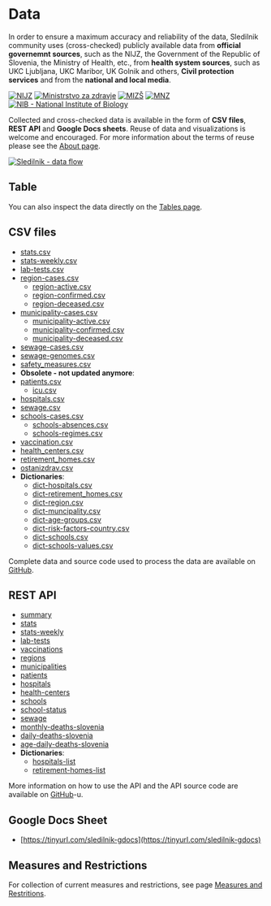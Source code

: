 # Data

In order to ensure a maximum accuracy and reliability of the data, Sledilnik community uses (cross-checked) publicly available data from **official governemnt sources**, such as the NIJZ, the Government of the Republic of Slovenia, the Ministry of Health, etc., from **health system sources**, such as UKC Ljubljana, UKC Maribor, UK Golnik and others, **Civil protection services** and from the **national and local media**.

<div class="logos">
    <a href="https://nijz.si"><img src="/images/logo-NIJZ.jpeg" alt="NIJZ"/></a>
    <a href="https://www.gov.si/drzavni-organi/ministrstva/ministrstvo-za-zdravje/"><img src="/images/logo-MZ.jpeg" alt="Ministrstvo za zdravje"/></a>
    <a href="https://www.gov.si/drzavni-organi/ministrstva/ministrstvo-za-izobrazevanje-znanost-in-sport"><img src="/images/logo-MIZS.jpeg" alt="MIZŠ"/></a>
    <a href="https://www.gov.si/drzavni-organi/ministrstva/ministrstvo-za-notranje-zadeve/"><img src="/images/logo-MNZ.jpeg" alt="MNZ"></a>
    <a href="https://www.nib.si/"><img src="/images/logo-NIB.png" alt="NIB - National Institute of Biology"/></a>
</div>

Collected and cross-checked data is available in the form of **CSV files**, **REST API** and **Google Docs sheets**. Reuse of data and visualizations is welcome and encouraged. For more information about the terms of reuse please see the [About page](/en/about).

<a href="https://majazaloznik.github.io/sledilnik-data_pipelines/" class="img-link">
<img alt="Sledilnik - data flow" src="/images/data-pipelines.png"></a>

## Table

You can also inspect the data directly on the [Tables page](/en/tables).

## CSV files

-   [stats.csv](https://github.com/sledilnik/data/blob/master/csv/stats.csv)
-   [stats-weekly.csv](https://github.com/sledilnik/data/blob/master/csv/stats-weekly.csv)
-   [lab-tests.csv](https://github.com/sledilnik/data/blob/master/csv/lab-tests.csv)
-   [region-cases.csv](https://github.com/sledilnik/data/blob/master/csv/region-cases.csv)
    -   [region-active.csv](https://github.com/sledilnik/data/blob/master/csv/region-active.csv)
    -   [region-confirmed.csv](https://github.com/sledilnik/data/blob/master/csv/region-confirmed.csv)
    -   [region-deceased.csv](https://github.com/sledilnik/data/blob/master/csv/region-deceased.csv)
-   [municipality-cases.csv](https://github.com/sledilnik/data/blob/master/csv/municipality-cases.csv)
    -   [municipality-active.csv](https://github.com/sledilnik/data/blob/master/csv/municipality-active.csv)
    -   [municipality-confirmed.csv](https://github.com/sledilnik/data/blob/master/csv/municipality-confirmed.csv)
    -   [municipality-deceased.csv](https://github.com/sledilnik/data/blob/master/csv/municipality-deceased.csv)
-   [sewage-cases.csv](https://github.com/sledilnik/data/blob/master/csv/sewage-cases.csv)
-   [sewage-genomes.csv](https://github.com/sledilnik/data/blob/master/csv/sewage-genomes.csv)
-   [safety_measures.csv](https://github.com/sledilnik/data/blob/master/csv/safety_measures.csv)
-   **Obsolete - not updated anymore**:
-   [patients.csv](https://github.com/sledilnik/data/blob/master/csv/patients.csv)
    -   [icu.csv](https://github.com/sledilnik/data/blob/master/csv/icu.csv)
-   [hospitals.csv](https://github.com/sledilnik/data/blob/master/csv/hospitals.csv)
-   [sewage.csv](https://github.com/sledilnik/data/blob/master/csv/sewage.csv)
-   [schools-cases.csv](https://github.com/sledilnik/data/blob/master/csv/schools-cases.csv)
    -   [schools-absences.csv](https://github.com/sledilnik/data/blob/master/csv/schools-absenses.csv)
    -   [schools-regimes.csv](https://github.com/sledilnik/data/blob/master/csv/schools-regimes.csv)
-   [vaccination.csv](https://github.com/sledilnik/data/blob/master/csv/vaccination.csv)
-   [health_centers.csv](https://github.com/sledilnik/data/blob/master/csv/health_centers.csv)
-   [retirement_homes.csv](https://github.com/sledilnik/data/blob/master/csv/retirement_homes.csv)
-   [ostanizdrav.csv](https://github.com/sledilnik/data/blob/master/csv/ostanizdrav.csv)
-   **Dictionaries**:
    -   [dict-hospitals.csv](https://github.com/sledilnik/data/blob/master/csv/dict-hospitals.csv)
    -   [dict-retirement_homes.csv](https://github.com/sledilnik/data/blob/master/csv/dict-retirement_homes.csv)
    -   [dict-region.csv](https://github.com/sledilnik/data/blob/master/csv/dict-region.csv)
    -   [dict-muncipality.csv](https://github.com/sledilnik/data/blob/master/csv/dict-municipality.csv)
    -   [dict-age-groups.csv](https://github.com/sledilnik/data/blob/master/csv/dict-age-groups.csv)
    -   [dict-risk-factors-country.csv](https://github.com/sledilnik/data/blob/master/csv/dict-risk-factors-country.csv)
    -   [dict-schools.csv](https://github.com/sledilnik/data/blob/master/csv/dict-schools.csv)
    -   [dict-schools-values.csv](https://github.com/sledilnik/data/blob/master/csv/dict-schools-values.csv)

Complete data and source code used to process the data are available on [GitHub](https://github.com/sledilnik/data/).

## REST API

-   [summary](https://api.sledilnik.org/api/summary)
-   [stats](https://api.sledilnik.org/api/stats)
-   [stats-weekly](https://api.sledilnik.org/api/stats-weekly)
-   [lab-tests](https://api.sledilnik.org/api/lab-tests)
-   [vaccinations](https://api.sledilnik.org/api/vaccinations)
-   [regions](https://api.sledilnik.org/api/regions)
-   [municipalities](https://api.sledilnik.org/api/municipalities)
-   [patients](https://api.sledilnik.org/api/patients)
-   [hospitals](https://api.sledilnik.org/api/hospitals)
-   [health-centers](https://api.sledilnik.org/api/health-centers)
-   [schools](https://api.sledilnik.org/api/schools)
-   [school-status](https://api.sledilnik.org/api/school-status)
-   [sewage](https://api.sledilnik.org/api/sewage)
-   [monthly-deaths-slovenia](https://api.sledilnik.org/api/monthly-deaths-slovenia)
-   [daily-deaths-slovenia](https://api.sledilnik.org/api/daily-deaths-slovenia)
-   [age-daily-deaths-slovenia](https://api.sledilnik.org/api/age-daily-deaths-slovenia)
-   **Dictionaries**:
    -   [hospitals-list](https://api.sledilnik.org/api/hospitals-list)
    -   [retirement-homes-list](https://api.sledilnik.org/api/retirement-homes-list)

More information on how to use the API and the API source code are available on [GitHub](https://github.com/sledilnik/data-api/)-u.

## Google Docs Sheet

-   [https://tinyurl.com/sledilnik-gdocs](https://tinyurl.com/sledilnik-gdocs)

## Measures and Restrictions

For collection of current measures and restrictions, see page [Measures and Restritions](/sl/restrictions).

<!---
## Data Sources

To ensure the precision and reliability of our data, we collect and cross-check the data from different official sources. In case we owerlooked any relevant source, please let us know at [info@sledilnik.org](mailto:info@sledilnik.org)

| Government                                                                                                                     | Civil protection and disaster relief services                                             |
| ------------------------------------------------------------------------------------------------------------------------------ | ----------------------------------------------------------------------------------------- |
| [NIJZ](https://www.nijz.si/sl/dnevno-spremljanje-okuzb-s-sars-cov-2-covid-19) ([Tw](https://twitter.com/NIJZ_pr/with_replies)) | [CZ Ilirska Bistrica](https://www.facebook.com/obcina.ilirskabistrica.73)                 |
| [Vlada RS](https://www.gov.si/teme/koronavirus/) ([Tw](https://twitter.com/vladaRS/with_replies))                              | [CZ Notranjska](https://www.facebook.com/regijskistabcznotranjska/)                       |
| [Ministrstvo za zdravje RS](https://www.gov.si/novice/?org[]=33) ([Tw](https://twitter.com/MinZdravje/with_replies))           | [CZ Sežana](https://www.facebook.com/civilnazascitasezana/)                               |
| [Tomaž Gantar - minister za zdravje](https://twitter.com/tomazgantar)                                                          | [CZ Žiri](https://www.facebook.com/groups/civilnazascitaziri/)                            |
| [Jelko Kacin - govorec Vlade RS za COVID-19](https://twitter.com/GovorecCOVID19/with_replies)                                  | [CZ Logatec](https://www.facebook.com/zascitaresevanjeLogatec/)                           |
| [Uprava RS za zaščito in reševanje](https://twitter.com/URS_ZR/with_replies)                                                   | [CZ Vrhnika](https://www.facebook.com/Civilna-za%C5%A1%C4%8Dita-Vrhnika-107764814187703/) |
| [Krizni štab RS](https://twitter.com/KrizniStabRS/with_replies) - ukinjen                                                      | [CZ Gorenjska](https://www.facebook.com/stabczgorenjska)                                  |


| Health system                                                                    | National media                                                                                                                                       |
| -------------------------------------------------------------------------------- | ---------------------------------------------------------------------------------------------------------------------------------------------------- |
| [UKC Ljubljana](https://twitter.com/ukclj/with_replies)                          | [Delo](https://www.delo.si/tag/koronavirus)                                                                                                          |
| [UKC Maribor](https://twitter.com/UKCMaribor/with_replies)                       | [RTVSLO.si](https://www.rtvslo.si/zdravje/novi-koronavirus)                                                                                          |
| [UK Golnik](https://www.klinika-golnik.si/novice)                                | [24ur.com](https://www.24ur.com/novice)                                                                                                              |
| [SB Celje](https://twitter.com/CeljeSb/with_replies)                             | [Dnevnik](https://www.dnevnik.si/slovenija)                                                                                                          |
| [SB Novo Mesto](https://twitter.com/sbnovomesto/with_replies)                    | [Večer](https://www.vecer.com/koronavirus-novice)                                                                                                    |
| [SB Brežice](https://www.sb-brezice.si/)                                         | [Žurnal24](https://www.zurnal24.si/slovenija)                                                                                                        |
| [SB Izola](https://www.sb-izola.si/si/aktualno/)                                 | [STA](https://www.sta.si/v-srediscu/koronavirus2020)                                                                                                 |
| [SB Jesenice](https://www.sb-je.si/aktualno/aktualne_novice/)                    | [Pod črto](https://podcrto.si/dosje/koronavirus/)  ([Tw](https://twitter.com/podcrto?lang=en))                                                       |
| [SB Murska Sobota](https://www.sb-ms.si/mediji-in-javnost/sporocila-za-javnost/) | [Necenzurirano](https://necenzurirano.si/rubrika/dosjeji/koronavirus) ([Tw](https://twitter.com/necenzurirano_/with_replies))                        |
| [SB Ptuj](http://www.sb-ptuj.si/aktualno/novice/novice/)                         |                                                                                                                                                      |
| [SB Slovenj Gradec](https://www.sb-sg.si/)                                       |                                                                                                                                                      |
| [SB Šempeter pri Novi Gorici](http://www.bolnisnica-go.si/aktualno)              |                                                                                                                                                      |
| [SB Trbovlje](http://www.sb-trbovlje.si/)                                        |                                                                                                                                                      |


| Local media                                                   |                                                                |
| ------------------------------------------------------------- | -------------------------------------------------------------- |
| [Gorenjski glas](http://www.gorenjskiglas.si/)                | [Primorske novice](https://www.primorske.si/)                  |
| [Domžalec](https://domzalec.si/)                              | [Regional obala](https://www.regionalobala.si/)                |
| [Domžalsko-kamniške novice](https://www.domzalske-novice.si/) | [Lokalne Ajdovščina](https://www.lokalne-ajdovscina.si/)       |
| [Kamnik.info](https://www.kamnik.info/novice_kamnik/)         | [Idrija.com](https://www.idrija.com/)                          |
| [Radio Sora](https://www.radio-sora.si/novice)                | [Notranjsko primorske novice](https://notranjskoprimorske.si/) |
| &nbsp;                                                        | &nbsp;                                                         |
| [Koroške Novice](https://www.koroskenovice.si/)               | [Maribor24.si](https://maribor24.si/)                          |
| [Savinjsko-Šaleške Novice](https://sasa-novice.si/)           | [Celje.info](https://www.celje.info/)                          |
| [Savinjske novice](http://savinjske.com/)                     | [Novi Tednik Celje](http://www.nt-rc.si/novi-tednik/)          |
| &nbsp;                                                        | [Kozjansko.info](https://kozjansko.info/)                      |
| &nbsp;                                                        | &nbsp;                                                         |
| [Moja-dolenjska](https://moja-dolenjska.si/)                  | [Sobotainfo](https://sobotainfo.com/)                          |
| [Dolenjski list](https://www.dolenjskilist.si/si/novice/)     | [Pomurec](https://www.pomurec.com/)                            |
| [ePosavje](https://www.eposavje.com/)                         | [Lendavainfo](http://lendavainfo.com/)                         |
| [Posavski obzornik](https://www.posavskiobzornik.si/)         | [Prlekija-on.net](https://www.prlekija-on.net/)                |
| [Naše Zasavje](https://nase-zasavje.si/)                      | [Vestnik MS](https://vestnik.si/)                              |


| Other sources                                                                                                                                                                |     |
| ---------------------------------------------------------------------------------------------------------------------------------------------------------------------------- | --- |
| [Nova metodologija diagnosticiranja obolelih](https://www.gov.si/novice/2020-03-14-spremenjeno-diagnosticiranje-za-realnejse-nacrtovanje-ukrepov-za-obvladovanje-epidemije/) |     |
| [Tabele o poročanju - Navodila za organizacijo dela](https://www.gov.si/novice/2020-03-17-navodila-za-organizacijo-dela-obravnavo-bolnika-in-dnevno-porocanje/)              |     |
| [Pojasnilo UKC-LJ o hospitaliziranih pacientih](https://twitter.com/ukclj/status/1242123118161911808)                                                                        |     |
| [Register prostorskih enot, Geodetska uprava RS](https://www.e-prostor.gov.si/zbirke-prostorskih-podatkov/nepremicnine/register-prostorskih-enot/)                           |     |

 --->
